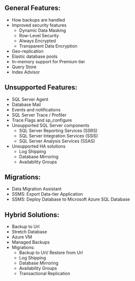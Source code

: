 ## General Features:

- How backups are handled
- Improved security features
  + Dynamic Data Masking
  + Row-Level Security
  + Always Encrypted
  + Transparent Data Encryption
- Geo-replication
- Elastic database pools
- In-memory support for Premium tier
- Query Store
- Index Advisor

## Unsupported Features:

- SQL Server Agent
- Database Mail
- Events and notifications
- SQL Server Trace / Profiler
- Trace Flags and sp_configure
- Unsupported SQL Server components
  + SQL Server Reporting Services (SSRS)
  + SQL Server Integration Services (SSIS)
  + SQL Server Analysis Services (SSAS)
- Unsupported HA solutions
  + Log Shipping
  + Database Mirroring
  + Availability Groups

## Migrations:
- Data Migration Assistant
- SSMS: Export Data-tier Application
- SSMS: Deploy Database to Microsoft Azure SQL Database

## Hybrid Solutions:
- Backup to Url
- Stretch Database
- Azure VM
- Managed Backups
- Migrations:
  + Backup to Url/ Restore from Url
  + Log Shipping
  + Database Mirroring
  + Availability Groups
  + Transactional Replication

